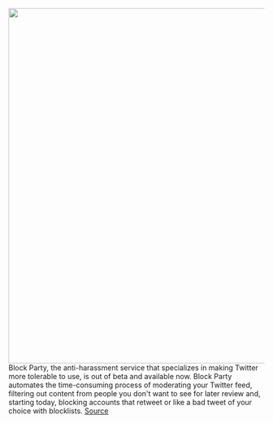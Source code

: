 <img src='https://cdn.vox-cdn.com/thumbor/nNDemCCZKGZ4B9k0Ow1cfRZ9aEQ=/0x0:1024x768/1200x800/filters:focal(431x303:593x465)/cdn.vox-cdn.com/uploads/chorus_image/image/69997093/blockpartyleadimage.0.jpg' width='700px' /><br/>
Block Party, the anti-harassment service that specializes in making Twitter more tolerable to use, is out of beta and available now. Block Party automates the time-consuming process of moderating your Twitter feed, filtering out content from people you don't want to see for later review and, starting today, blocking accounts that retweet or like a bad tweet of your choice with blocklists.
<a href='https://www.theverge.com/2021/10/14/22726988/block-party-availble-now-block-lists-subscription'> Source <a/>